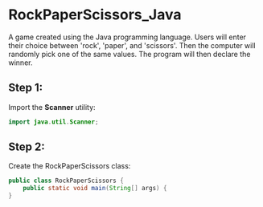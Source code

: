 # RockPaperScissors_Java
A game created using the Java programming language. Users will enter their choice between 'rock', 'paper', and 'scissors'. Then the computer will randomly pick one of the same values. The program will then declare the winner.


## Step 1: 

Import the **Scanner** utility:

```java
import java.util.Scanner;
```

## Step 2:

Create the RockPaperScissors class:

```java
public class RockPaperScissors {
    public static void main(String[] args) {
}
```